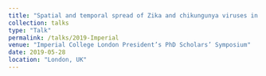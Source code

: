 ```yaml
---
title: "Spatial and temporal spread of Zika and chikungunya viruses in Colombia"
collection: talks
type: "Talk"
permalink: /talks/2019-Imperial
venue: "Imperial College London President’s PhD Scholars’ Symposium"
date: 2019-05-28
location: "London, UK"
---
```


